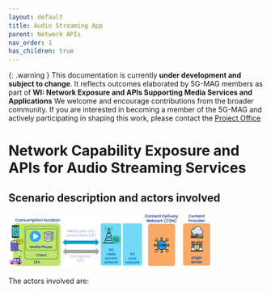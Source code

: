 ```yaml
---
layout: default
title: Audio Streaming App
parent: Network APIs
nav_order: 1
has_children: true
---
```


{: .warning }
This documentation is currently **under development and subject to change**. It reflects outcomes elaborated by 5G-MAG members as part of **WI: Network Exposure and APIs Supporting Media Services and Applications**
We welcome and encourage contributions from the broader community. If you are interested in becoming a member of the 5G-MAG and actively participating in shaping this work, please contact the [Project Office](https://www.5g-mag.com/contact)

# Network Capability Exposure and APIs for Audio Streaming Services

## Scenario description and actors involved

<img src="./images/figure_high_level_diagram.png" width="80%">

The actors involved are:

